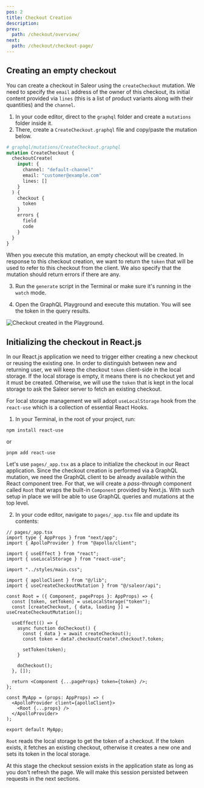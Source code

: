 ```yaml
---
pos: 2
title: Checkout Creation
description:
prev:
  path: /checkout/overview/
next:
  path: /checkout/checkout-page/
---
```


## Creating an empty checkout

You can create a checkout in Saleor using the `createCheckout` mutation. We need to specify the `email` address of the owner of this checkout, its initial content provided via `lines` (this is a list of product variants along with their quantities) and the `channel`.

1. In your code editor, direct to the `graphql` folder and create a `mutations` folder inside it.
2. There, create a `CreateCheckout.graphql` file and copy/paste the mutation below.

```graphql
# graphql/mutations/CreateCheckout.graphql
mutation CreateCheckout {
  checkoutCreate(
    input: {
      channel: "default-channel"
      email: "customer@example.com"
      lines: []
    }
  ) {
    checkout {
      token
    }
    errors {
      field
      code
    }
  }
}
```

When you execute this mutation, an empty checkout will be created. In response to this checkout creation, we want to return the `token` that will be used to refer to this checkout from the client. We also specify that the mutation should return errors if there are any.

3. Run the `generate` script in the Terminal or make sure it's running in the `watch` mode.

4. Open the GraphQL Playground and execute this mutation. You will see the token in the query results.

![Checkout created in the Playground.](/images/checkout-create-playground.png)

## Initializing the checkout in React.js

In our React.js application we need to trigger either creating a new checkout or reusing the existing one. In order to distinguish between new and returning user, we will keep the checkout `token` client-side in the local storage. If the local storage is empty, it means there is no checkout yet and it must be created. Otherwise, we will use the `token` that is kept in the local storage to ask the Saleor server to fetch an existing checkout.

For local storage management we will adopt `useLocalStorage` hook from the `react-use` which is a collection of essential React Hooks.

1. In your Terminal, in the root of your project, run:

```
npm install react-use
```

or

```
pnpm add react-use
```

Let's use `pages/_app.tsx` as a place to initialize the checkout in our React application. Since the checkout creation is performed via a GraphQL mutation, we need the GraphQL client to be already available within the React component tree. For that, we will create a _pass-through_ component called `Root` that wraps the built-in `Component` provided by Next.js. With such setup in place we will be able to use GraphQL queries and mutations at the top level.

2. In your code editor, navigate to `pages/_app.tsx` file and update its contents:

```tsx
// pages/_app.tsx
import type { AppProps } from "next/app";
import { ApolloProvider } from "@apollo/client";

import { useEffect } from "react";
import { useLocalStorage } from "react-use";

import "../styles/main.css";

import { apolloClient } from "@/lib";
import { useCreateCheckoutMutation } from "@/saleor/api";

const Root = ({ Component, pageProps }: AppProps) => {
  const [token, setToken] = useLocalStorage("token");
  const [createCheckout, { data, loading }] = useCreateCheckoutMutation();

  useEffect(() => {
    async function doCheckout() {
      const { data } = await createCheckout();
      const token = data?.checkoutCreate?.checkout?.token;

      setToken(token);
    }

    doCheckout();
  }, []);

  return <Component {...pageProps} token={token} />;
};

const MyApp = (props: AppProps) => (
  <ApolloProvider client={apolloClient}>
    <Root {...props} />
  </ApolloProvider>
);

export default MyApp;
```

`Root` reads the local storage to get the token of a checkout. If the token exists, it fetches an existing checkout, otherwise it creates a new one and sets its token in the local storage.

At this stage the checkout session exists in the application state as long as you don't refresh the page. We will make this session persisted between requests in the next sections.
